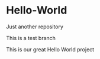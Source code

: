 # Hello-World
Just another repository

This is a test branch

This is our great Hello World project
